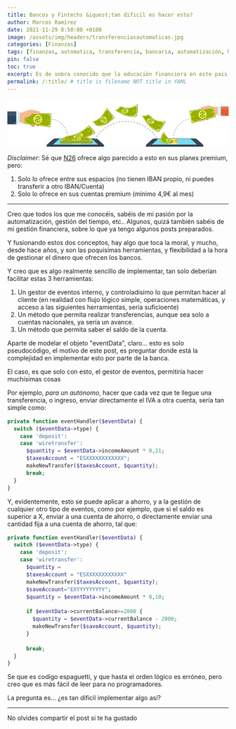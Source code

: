 ```yaml
---
title: Bancos y Fintechs &iquest;tan dificil es hacer esto?
author: Marcos Ramírez
date: 2021-11-29 8:50:00 +0100
image: /assets/img/headers/transferenciasautomaticas.jpg
categories: [Finanzas]
tags: [finanzas, automatica, transferencia, bancaria, automatización, herramientas, gestión, porcentajes, inteligente, automático, automática]
pin: false
toc: true
excerpt: Es de sobra conocido que la educación financiera en este pais, brilla por su ausencia, pero las herramientas para gestionar finanzas, por parte de la banca, también.
permalink: /:title/ # title is filename NOT title in YAML
---
```


![Transferencias Automáticas](/assets/img/headers/transferenciasautomaticas.jpg)

*Disclaimer*: Sé que [N26](https://n26.com/r/marcosr8764) ofrece algo parecido a esto en sus planes premium, pero:
1. Solo lo ofrece entre sus espacios (no tienen IBAN propio, ni puedes transferir a otro IBAN/Cuenta)
2. Solo lo ofrece en sus cuentas premium (mínimo 4,9€ al mes)  
---


Creo que todos los que me conocéis, sabéis de mi pasión por la automatización, gestión del tiempo, etc..
Algunos, quizá también sabéis de mi gestión financiera, sobre lo que ya tengo algunos posts preparados.

Y fusionando estos dos conceptos, hay algo que toca la moral, y mucho, desde hace años, y son las poquísimas herramientas, y flexibilidad a la hora de gestionar el dinero que ofrecen los bancos.

Y creo que es algo realmente sencillo de implementar, tan solo deberían facilitar estas 3 herramientas:


1. Un gestor de eventos interno, y controladisimo lo que permitan hacer al cliente (en realidad con flujo lógico simple, operaciones matemáticas, y acceso a las siguientes herramientas, seria suficioente)
2. Un método que permita realizar transferencias, aunque sea solo a cuentas nacionales, ya sería un avance.
3. Un método que permita saber el saldo de la cuenta.


Aparte de modelar el objeto "eventData", claro... esto es solo pseudocódigo, el motivo de este post, es preguntar donde está la complejidad en implementar esto por parte de la banca.

El caso, es que solo con esto, el gestor de eventos, permitiría hacer muchísimas cosas

Por ejemplo, *para un autónomo*, hacer que cada vez que te llegue una transferencia, o ingreso, enviar directamente el IVA a otra cuenta, sería tan simple como:


```php
private function eventHandler($eventData) {
  switch ($eventData->type) {
    case 'deposit':
    case 'wiretransfer':
      $quantity = $eventData->incomeAmount * 0,21;
      $taxesAccount = "ESXXXXXXXXXXXX";
      makeNewTransfer($taxesAccount, $quantity);
      break;
  }
}

```
Y, evidentemente, esto se puede aplicar a ahorro, y a la gestión de cualquier otro tipo de eventos, como por ejemplo, que si el saldo es superior a X, enviar a una cuenta de ahorro, o directamente enviar una cantidad fija a una cuenta de ahorro, tal que:

```php
private function eventHandler($eventData) {
  switch ($eventData->type) {
    case 'deposit':
    case 'wiretransfer':
      $quantity =
      $taxesAccount = "ESXXXXXXXXXXXX"
      makeNewTransfer($taxesAccount, $quantity);
      $saveAccount="EXYYYYYYYYY";
      $quantity = $eventData->incomeAmount * 0,10;

      if $eventData->currentBalance>=2000 {
        $quantity = $eventData->currentBalance - 2000;
        makeNewTransfer($saveAccount, $quantity);  
      }

      break;
  }
}

```
Se que es codigo espaguetti, y que hasta el orden lógico es erróneo, pero creo que es más fácil de leer para no programadores.

La pregunta es... ¿es tan dificil implementar algo así?

***
No olvides compartir el post si te ha gustado
